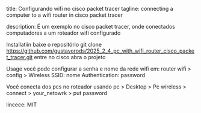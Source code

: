 title: Configurando wifi no cisco packet tracer
tagline: connecting a computer to a wifi router in cisco packet tracer

description: É um exemplo no cisco packet tracer, onde conectados computadores a um roteador wifi configurado 



Installatiin
baixe o repositório
git clone https://github.com/gustavorods/2025_2_4_pc_with_wifi_router_cisco_packet_tracer.git
entre no cisco 
abra o projeto

Usage 
você pode configurar a senha e nome da rede wifi em:
router wifi > config > Wireless 
SSID: nome
Authentication: password

Você conecta dos pcs no roteador usando 
pc > Desktop > Pc wireless > connect > your_netowrk > put password

lincece: 
MIT
